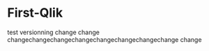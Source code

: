 # First-Qlik
test versionning
change change changechangechangechangechangechangechangechange change
